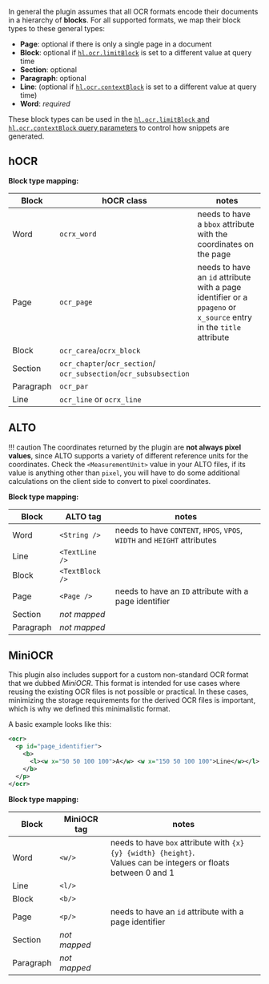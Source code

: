 In general the plugin assumes that all OCR formats encode their documents
in a hierarchy of **blocks**. For all supported formats, we map their
block types to these general types:

- **Page**: optional if there is only a single page in a document
- **Block**: optional if [`hl.ocr.limitBlock`](query.md#available-highlighting-parameters) is set to a different value at
  query time
- **Section**: optional
- **Paragraph**: optional
- **Line**: (optional if [`hl.ocr.contextBlock`](query.md#available-highlighting-parameters) is set to a different value
  at query time)
- **Word**: *required*

These block types can be used in the [`hl.ocr.limitBlock` and `hl.ocr.contextBlock`
query parameters](query.md#params) to control how snippets are generated.

## hOCR

**Block type mapping:**

| Block     | hOCR class                  | notes                            |
| --------- | --------------------------- | -------------------------------- |
| Word      | `ocrx_word`                 | needs to have a `bbox` attribute with the coordinates on the page |
| Page      | `ocr_page`                  | needs to have an `id` attribute with a page identifier or a `ppageno` or `x_source` entry in the `title` attribute |
| Block     | `ocr_carea`/`ocrx_block`    |                                  |
| Section   | `ocr_chapter`/`ocr_section`/<br>`ocr_subsection`/`ocr_subsubsection` | |
| Paragraph | `ocr_par`                   |                                  |
| Line      | `ocr_line` or `ocrx_line`   |                                  |

## ALTO

!!! caution
    The coordinates returned by the plugin are **not always pixel values**, since ALTO supports a variety
    of different reference units for the coordinates. Check the `<MeasurementUnit>` value in your ALTO
    files, if its value is anything other than `pixel`, you will have to do some additional calculations
    on the client side to convert to pixel coordinates.

**Block type mapping:**

| Block     | ALTO tag                    | notes                            |
| --------- | --------------------------- | -------------------------------- |
| Word      | `<String />`                | needs to have `CONTENT`, `HPOS`, `VPOS`, `WIDTH` and `HEIGHT` attributes |
| Line      | `<TextLine />`              |                                  |
| Block     | `<TextBlock />`             |                                  |
| Page      | `<Page />`                  | needs to have an `ID` attribute with a page identifier |
| Section   | *not mapped*                |                                  |
| Paragraph | *not mapped*                |                                  |


## MiniOCR

This plugin also includes support for a custom non-standard OCR format that we dubbed *MiniOCR*.
This format is intended for use cases where reusing the existing OCR files is not possible or
practical. In these cases, minimizing the storage requirements for the derived OCR files is important,
which is why we defined this minimalistic format.

A basic example looks like this:

```xml
<ocr>
  <p id="page_identifier">
    <b>
      <l><w x="50 50 100 100">A</w> <w x="150 50 100 100">Line</w></l>
    </b>
  </p>
</ocr>
```

**Block type mapping:**

| Block     | MiniOCR tag  | notes                            |
| --------- | ------------ | -------------------------------- |
| Word      | `<w/>`       | needs to have `box` attribute with `{x} {y} {width} {height}`. <br>Values can be integers or floats between 0 and 1 |
| Line      | `<l/>`       |                                  |
| Block     | `<b/>`       |                                  |
| Page      | `<p/>`       | needs to have an `id` attribute with a page identifier |
| Section   | *not mapped* |                                  |
| Paragraph | *not mapped* |                                  |